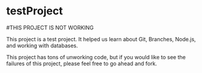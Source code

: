 testProject
===========

#THIS PROJECT IS NOT WORKING

This project is a test project.
It helped us learn about Git, Branches, Node.js, and working with databases.

This project has tons of unworking code, but if you would like to see the failures of this project, please feel free to go ahead and fork.
